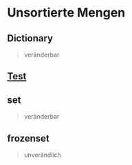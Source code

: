 # Unsortierte Mengen

## Dictionary
> veränderbar
## [Test](03.4.1_Dictionarys.md)

## set
> veränderbar

## frozenset
> unverändlich
